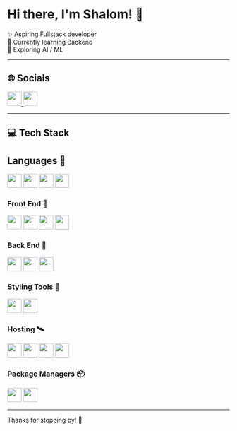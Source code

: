 # Hi there, I'm Shalom! 🙌

✨ Aspiring Fullstack developer  
🔎 Currently learning Backend  
🚀 Exploring AI / ML

---

## 🌐 Socials
<a href="https://instagram.com/itsss.shalom">
  <img height="32" src="https://img.shields.io/badge/Instagram-%23E4405F.svg?logo=instagram&logoColor=white">
</a>
<a href="https://www.linkedin.com/in/shalom-mendonca-399a7030a/">
  <img height="32" src="https://img.shields.io/badge/LinkedIn-%230077B5.svg?logo=linkedin&logoColor=white">
</a>

---

## 💻 Tech Stack

## Languages 🌟
<img height="32" src="https://img.shields.io/badge/Python-3776AB?style=for-the-badge&logo=python&logoColor=white"/>
<img height="32" src="https://img.shields.io/badge/C++-3776AB?style=for-the-badge&logo=python&logoColor=white"/>
<img height="32" src="https://img.shields.io/badge/Java-3776AB?style=for-the-badge&logo=python&logoColor=white"/>
<img height="32" src="https://img.shields.io/badge/C-00599C?style=for-the-badge&logo=c&logoColor=white"/>

### Front End 🧩
<img height="32" src="https://img.shields.io/badge/HTML5-E34F26?style=for-the-badge&logo=html5&logoColor=white"/>
<img height="32" src="https://img.shields.io/badge/JavaScript-F7DF1E?style=for-the-badge&logo=javascript&logoColor=black"/>
<img height="32" src="https://img.shields.io/badge/CSS3-1572B6?style=for-the-badge&logo=css3&logoColor=white"/>
<img height="32" src="https://img.shields.io/badge/React-61DAFB?style=for-the-badge&logo=react&logoColor=black"/>

### Back End 🔬
<img height="32" src="https://img.shields.io/badge/Node.js-339933?style=for-the-badge&logo=node.js&logoColor=white"/>
<img height="32" src="https://img.shields.io/badge/Express.js-000000?style=for-the-badge&logo=express&logoColor=white"/>
<img height="32" src="https://img.shields.io/badge/MongoDB-339933?style=for-the-badge&logo=node.js&logoColor=white"/>

### Styling Tools 🎨
<img height="32" src="https://img.shields.io/badge/Bootstrap-7952B3?style=for-the-badge&logo=bootstrap&logoColor=white"/>
<img height="32" src="https://img.shields.io/badge/Tailwind_CSS-38B2AC?style=for-the-badge&logo=tailwind-css&logoColor=white"/>

### Hosting 🛰️
<img height="32" src="https://img.shields.io/badge/GitHub_Pages-222?style=for-the-badge&logo=githubpages&logoColor=white"/>
<img height="32" src="https://img.shields.io/badge/Netlify-00C7B7?style=for-the-badge&logo=netlify&logoColor=white"/>
<img height="32" src="https://img.shields.io/badge/Vercel-000000?style=for-the-badge&logo=vercel&logoColor=white"/>
<img height="32" src="https://img.shields.io/badge/Render-222?style=for-the-badge&logo=githubpages&logoColor=white"/>


### Package Managers 📦
<img height="32" src="https://img.shields.io/badge/NPM-CB3837?style=for-the-badge&logo=npm&logoColor=white"/>
<img height="32" src="https://img.shields.io/badge/Yarn-2C8EBB?style=for-the-badge&logo=yarn&logoColor=white"/>

---

Thanks for stopping by! 🌟
